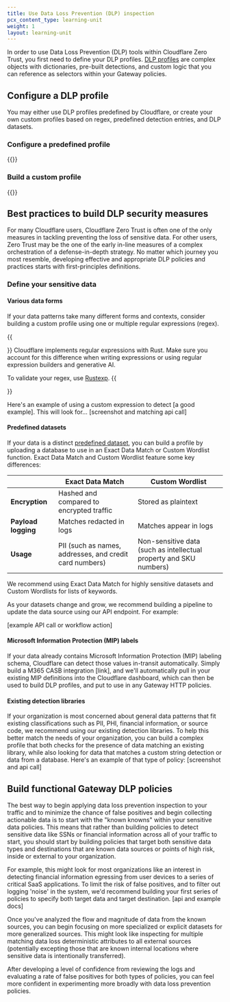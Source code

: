 ```yaml
---
title: Use Data Loss Prevention (DLP) inspection
pcx_content_type: learning-unit
weight: 1
layout: learning-unit
---
```


In order to use Data Loss Prevention (DLP) tools within Cloudflare Zero Trust, you first need to define your DLP profiles. [DLP profiles](/cloudflare-one/policies/data-loss-prevention/dlp-profiles/) are complex objects with dictionaries, pre-built detections, and custom logic that you can reference as selectors within your Gateway policies.

## Configure a DLP profile

You may either use DLP profiles predefined by Cloudflare, or create your own custom profiles based on regex, predefined detection entries, and DLP datasets.

### Configure a predefined profile

{{<render file="data-loss-prevention/_predefined-profile.md" productFolder="cloudflare-one">}}

### Build a custom profile

{{<render file="data-loss-prevention/_custom-profile.md" productFolder="cloudflare-one">}}

## Best practices to build DLP security measures

For many Cloudflare users, Cloudflare Zero Trust is often one of the only measures in tackling preventing the loss of sensitive data. For other users, Zero Trust may be the one of the early in-line measures of a complex orchestration of a defense-in-depth strategy. No matter which journey you most resemble, developing effective and appropriate DLP policies and practices starts with first-principles definitions.

### Define your sensitive data

#### Various data forms

If your data patterns take many different forms and contexts, consider building a custom profile using one or multiple regular expressions (regex).

{{<Aside type="note" header="Rust regular expressions">}}
Cloudflare implements regular expressions with Rust. Make sure you account for this difference when writing expressions or using regular expression builders and generative AI.

To validate your regex, use [Rustexp](https://rustexp.lpil.uk/).
{{</Aside>}}

Here's an example of using a custom expression to detect [a good example]. This will look for…
[screenshot and matching api call]

#### Predefined datasets

If your data is a distinct [predefined dataset](/cloudflare-one/policies/data-loss-prevention/datasets/), you can build a profile by uploading a database to use in an Exact Data Match or Custom Wordlist function. Exact Data Match and Custom Wordlist feature some key differences:

|                     | Exact Data Match                                        | Custom Wordlist                                                    |
| ------------------- | ------------------------------------------------------- | ------------------------------------------------------------------ |
| **Encryption**      | Hashed and compared to encrypted traffic                | Stored as plaintext                                                |
| **Payload logging** | Matches redacted in logs                                | Matches appear in logs                                             |
| **Usage**           | PII (such as names, addresses, and credit card numbers) | Non-sensitive data (such as intellectual property and SKU numbers) |

We recommend using Exact Data Match for highly sensitive datasets and Custom Wordlists for lists of keywords.

As your datasets change and grow, we recommend building a pipeline to update the data source using our API endpoint. For example:

[example API call or workflow action]

#### Microsoft Information Protection (MIP) labels

If your data already contains Microsoft Information Protection (MIP) labeling schema, Cloudflare can detect those values in-transit automatically. Simply build a M365 CASB integration [link], and we'll automatically pull in your existing MIP definitions into the Cloudflare dashboard, which can then be used to build DLP profiles, and put to use in any Gateway HTTP policies.

#### Existing detection libraries

If your organization is most concerned about general data patterns that fit existing classifications such as PII, PHI, financial information, or source code, we recommend using our existing detection libraries. To help this better match the needs of your organization, you can build a complex profile that both checks for the presence of data matching an existing library, while also looking for data that matches a custom string detection or data from a database. Here's an example of that type of policy:
[screenshot and api call]

## Build functional Gateway DLP policies

The best way to begin applying data loss prevention inspection to your traffic and to minimize the chance of false positives and begin collecting actionable data is to start with the "known knowns" within your sensitive data policies. This means that rather than building policies to detect sensitive data like SSNs or financial information across all of your traffic to start, you should start by building policies that target both sensitive data types and destinations that are known data sources or points of high risk, inside or external to your organization.

For example, this might look for most organizations like an interest in detecting financial information egressing from user devices to a series of critical SaaS applications. To limit the risk of false positives, and to filter out logging 'noise' in the system, we'd recommend building your first series of policies to specify both target data and target destination.
[api and example docs]

Once you've analyzed the flow and magnitude of data from the known sources, you can begin focusing on more specialized or explicit datasets for more generalized sources. This might look like inspecting for multiple matching data loss deterministic attributes to all external sources (potentially excepting those that are known internal locations where sensitive data is intentionally transferred).

After developing a level of confidence from reviewing the logs and evaluating a rate of false positives for both types of policies, you can feel more confident in experimenting more broadly with data loss prevention policies.
